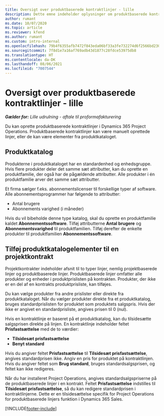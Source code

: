 ```yaml
---
title: Oversigt over produktbaserede kontraktlinjer - lille
description: Dette emne indeholder oplysninger om produktbaserede kontraktlinjer.
author: rumant
ms.date: 10/07/2020
ms.topic: article
ms.reviewer: kfend
ms.author: rumant
ms.custom: intro-internal
ms.openlocfilehash: 79b4f6355afb7472f843eda06bf33a3fe732274d6f2566bd23000aa11cbfdce1
ms.sourcegitcommit: 7f8d1e7a16af769adb43d1877c28fdce53975db8
ms.translationtype: HT
ms.contentlocale: da-DK
ms.lasthandoff: 08/06/2021
ms.locfileid: "7007544"
---
```

# <a name="product-based-contract-lines-overview---lite"></a>Oversigt over produktbaserede kontraktlinjer - lille

_**Gælder for:** Lille udrulning - aftale til proformafakturering_

Du kan oprette produktbaserede kontraktlinjer i Dynamics 365 Project Operations. Produktbaserede kontraktlinjer kan være manuelt oprettede linjer, eller de kan være elementer fra produktkataloget.

## <a name="product-catalog"></a>Produktkatalog

Produkterne i produktkataloget har en standardenhed og enhedsgruppe. Hvis flere produkter deler det samme sæt attributter, kan du oprette en produktfamilie, der også har de pågældende attributter. Alle produkter i én produktfamilie arver det samme sæt attributter.

Et firma sælger f.eks. abonnementslicenser til forskellige typer af software. Alle abonnementsprogrammer har følgende to attributter:

- Antal brugere
- Abonnements varighed (i måneder)

Hvis du vil bibeholde denne type katalog, skal du oprette en produktfamilie kaldet **Abonnementssoftware**. Tilføj attributterne **Antal brugere** og **Abonnementsvarighed** til produktfamilien. Tilføj derefter de enkelte produkter til produktfamilien **Abonnementssoftware**.

## <a name="add-product-catalog-items-to-a-project-contract"></a>Tilføj produktkatalogelementer til en projektkontrakt

Projektkontrakter indeholder afsnit til to typer linjer, nemlig projektbaserede linjer og produktbaserede linjer. Produktbaserede linjer omfatter alle produkter og enheder i produktprislisten på kontrakten. Produkter, der ikke er en del af en kontrakts produktprisliste, kan tilføjes.

Du kan vælge produkter fra andre prislister eller direkte fra produktkataloget. Når du vælger produkter direkte fra et produktkatalog, bruges standardprislisten for produktet som produktets salgspris. Hvis der ikke er angivet en standardprisliste, angives prisen til 0 (nul).

Hvis en kontraktlinje er baseret på et produktkatalog, kan du tilsidesætte salgsprisen direkte på linjen. En kontraktlinje indeholder feltet **Prisfastsættelse** med de to værdier:

- **Tilsidesæt prisfastsættelse**
- **Benyt standard**

Hvis du angiver feltet **Prisfastsættelse** til **Tilsidesæt prisfastsættelse**, angives standardprisen ikke. Angiv en pris for produktet på kontraktlinjen. Hvis du angiver feltet som **Brug standard**, bruges standardsalgsprisen, og feltet kan ikke redigeres.

Når du har installeret Project Operations, angives standardsalgspriserne på de produktbaserede linjer i en kontrakt. Feltet **Prisfastsættelse** indstilles til **Tilsidesæt prisfastsættelse**, så du kan redigere standardprisen i kontraktlinjerne. Dette er en tilsidesættelse specifik for Project Operations for produktbaserede linjers funktion i Dynamics 365 Sales.


[!INCLUDE[footer-include](../../includes/footer-banner.md)]